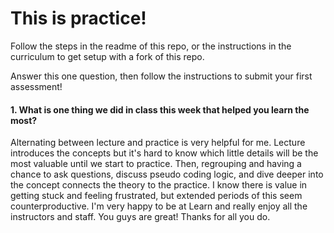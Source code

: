 # This is practice!

Follow the steps in the readme of this repo, or the instructions in the curriculum to get setup with a fork of this repo.

Answer this one question, then follow the instructions to submit your first assessment!

#### 1. What is one thing we did in class this week that helped you learn the most?  

Alternating between lecture and practice is very helpful for me. Lecture introduces the concepts but it's hard to know which little details will be the most valuable until we start to practice. Then, regrouping and having a chance to ask questions, discuss pseudo coding logic, and dive deeper into the concept connects the theory to the practice. I know there is value in getting stuck and feeling frustrated, but extended periods of this seem counterproductive. I'm very happy to be at Learn and really enjoy all the instructors and staff. You guys are great! Thanks for all you do.
